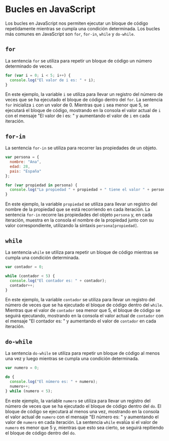 # Bucles en JavaScript

Los bucles en JavaScript nos permiten ejecutar un bloque de código repetidamente mientras se cumpla una condición determinada. Los bucles más comunes en JavaScript son `for`, `for-in`, `while` y `do-while`.

## `for`

La sentencia `for` se utiliza para repetir un bloque de código un número determinado de veces.

```javascript
for (var i = 0; i < 5; i++) {
  console.log("El valor de i es: " + i);
}
```

En este ejemplo, la variable `i` se utiliza para llevar un registro del número de veces que se ha ejecutado el bloque de código dentro del `for`. La sentencia `for` inicializa `i` con un valor de 0. Mientras que `i` sea menor que 5, se ejecutará el bloque de código, mostrando en la consola el valor actual de `i` con el mensaje "El valor de i es: " y aumentando el valor de `i` en cada iteración.

## `for-in`

La sentencia `for-in` se utiliza para recorrer las propiedades de un objeto.

```javascript
var persona = {
  nombre: "Ana",
  edad: 28,
  pais: "España"
};

for (var propiedad in persona) {
  console.log("La propiedad " + propiedad + " tiene el valor " + persona[propiedad]);
}
```

En este ejemplo, la variable `propiedad` se utiliza para llevar un registro del nombre de la propiedad que se está recorriendo en cada iteración. La sentencia `for-in` recorre las propiedades del objeto `persona` y, en cada iteración, muestra en la consola el nombre de la propiedad junto con su valor correspondiente, utilizando la sintaxis `persona[propiedad]`.

## `while`

La sentencia `while` se utiliza para repetir un bloque de código mientras se cumpla una condición determinada.

```javascript
var contador = 0;

while (contador < 5) {
  console.log("El contador es: " + contador);
  contador++;
}
```

En este ejemplo, la variable `contador` se utiliza para llevar un registro del número de veces que se ha ejecutado el bloque de código dentro del `while`. Mientras que el valor de `contador` sea menor que 5, el bloque de código se seguirá ejecutando, mostrando en la consola el valor actual de `contador` con el mensaje "El contador es: " y aumentando el valor de `contador` en cada iteración.

## `do-while`

La sentencia `do-while` se utiliza para repetir un bloque de código al menos una vez y luego mientras se cumpla una condición determinada.

```javascript
var numero = 0;

do {
  console.log("El número es: " + numero);
  numero++;
} while (numero < 5);
```

En este ejemplo, la variable `numero` se utiliza para llevar un registro del número de veces que se ha ejecutado el bloque de código dentro del `do`. El bloque de código se ejecutará al menos una vez, mostrando en la consola el valor actual de `numero` con el mensaje "El número es: " y aumentando el valor de `numero` en cada iteración. La sentencia `while` evalúa si el valor de `numero` es menor que 5 y, mientras que esto sea cierto, se seguirá repitiendo el bloque de código dentro del `do`.

